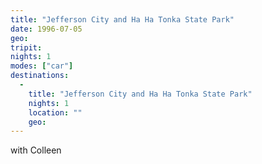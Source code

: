 ```yaml
---
title: "Jefferson City and Ha Ha Tonka State Park"
date: 1996-07-05
geo: 
tripit: 
nights: 1
modes: ["car"]
destinations:
  -
    title: "Jefferson City and Ha Ha Tonka State Park"
    nights: 1
    location: ""
    geo: 
---
```


with Colleen
